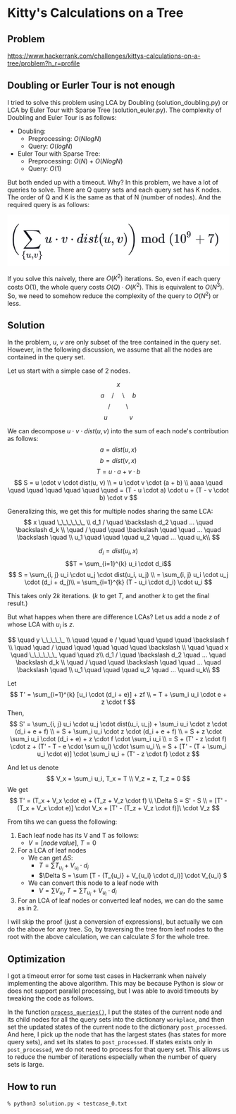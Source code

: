 # Kitty's Calculations on a Tree

## Problem
https://www.hackerrank.com/challenges/kittys-calculations-on-a-tree/problem?h_r=profile

## Doubling or Eurler Tour is not enough
I tried to solve this problem using LCA by Doubling (solution_doubling.py) or LCA by Euler Tour with Sparse Tree (solution_euler.py). The complexity of Doubling and Euler Tour is as follows:
- Doubling:
    - Preprocessing: $O(NlogN)$
    - Query: $O(logN)$
- Euler Tour with Sparse Tree:
    - Preprocessing: $O(N)$ + $O(NlogN)$
    - Query: $O(1)$

But both ended up with a timeout. Why? In this problem, we have a lot of queries to solve. There are Q query sets and each query set has K nodes. The order of Q and K is the same as that of N (number of nodes). And the required query is as follows:

![Qiita](query.webp)

If you solve this naively, there are $O(K^2)$ iterations. So, even if each query costs O(1), the whole query costs $O(Q) \cdot O(K^2)$. This is equivalent to $O(N^3)$. So, we need to somehow reduce the complexity of the query to $O(N^2)$ or less. 

## Solution
In the problem, $u$, $v$ are only subset of the tree contained in the query set. However, in the following discussion, we assume that all the nodes are contained in the query set.

Let us start with a simple case of 2 nodes.

$$    x  $$
$$a \quad /  \quad \backslash \quad b $$
$$ / \quad \quad \backslash $$
$$ u \quad \quad \quad v $$

We can decompose $u \cdot v \cdot dist(u, v)$ into the sum of each node's contribution as follows:
$$a = dist(u, x)$$
$$b = dist(v, x)$$
$$T = u \cdot a + v \cdot b$$
$$ S = u \cdot v \cdot dist(u, v) \\
= u \cdot v \cdot (a + b) \\
aaaa \quad \quad \quad \quad \quad \quad \quad = (T - u \cdot a) \cdot u + (T - v \cdot b) \cdot v
$$

Generalizing this, we get this for multiple nodes sharing the same LCA:
$$
    x \quad \_\_\_\_\_\_ \\
d_1 / \quad \backslash d_2 \quad ... \quad \backslash d_k \\
\quad / \quad \quad \backslash \quad \quad ... \quad \backslash \quad \\
u_1 \quad \quad \quad u_2 \quad ... \quad u_k\\
$$

$$d_i = dist(u_i, x)$$
$$T = \sum_{i=1}^{k} u_i \cdot d_i$$
$$ S = \sum_{i, j} u_i \cdot u_j \cdot dist(u_i, u_j) \\
= \sum_{i, j} u_i \cdot u_j \cdot (d_i + d_j)\\
= \sum_{i=1}^{k} (T - u_i \cdot d_i) \cdot u_i $$


This takes only $2k$ iterations. ($k$ to get $T$, and another $k$ to get the final result.)

But what happes when there are difference LCAs? Let us add a node $z$ of whose LCA with $u_i$ is $z$.



$$
\quad y \_\_\_\_\_ \\
\quad \quad e / \quad \quad \quad \quad \backslash f \\
\quad \quad / \quad \quad \quad \quad \quad \backslash \\
\quad \quad x \quad \_\_\_\_\_\_ \quad \quad z\\
d_1 / \quad \backslash d_2 \quad ... \quad \backslash d_k \\
\quad / \quad \quad \backslash \quad \quad ... \quad \backslash \quad \\
u_1 \quad \quad \quad u_2 \quad ... \quad u_k\\
$$

Let
$$ 
T' = \sum_{i=1}^{k} [u_i \cdot (d_i + e)] + zf \\
= T + \sum_i u_i \cdot e + z \cdot f
$$
Then,
$$ S' = \sum_{i, j} u_i \cdot u_j \cdot dist(u_i, u_j) + \sum_i u_i \cdot z \cdot (d_i + e + f) \\
= S + \sum_i u_i \cdot z \cdot (d_i + e + f) \\
= S + z \cdot \sum_i u_i \cdot (d_i + e) + z \cdot f \cdot \sum_i u_i \\
= S + (T' - z \cdot f) \cdot z + (T' - T - e \cdot \sum u_i) \cdot \sum u_i \\
= S + [T' - (T + \sum_i u_i \cdot e)] \cdot \sum_i u_i + (T' - z \cdot f) \cdot z 
$$

And let us denote
$$
V_x = \sum_i u_i, T_x = T \\
V_z = z, T_z = 0
$$
We get
$$ 
T' = (T_x + V_x \cdot e) + (T_z + V_z \cdot f) \\
\Delta S = S' - S \\
= [T' - (T_x + V_x \cdot e)] \cdot V_x + [T' - (T_z + V_z \cdot f)]\ \cdot V_z 
$$

From tihs we can guess the following:
1. Each leaf node has its V and T as follows:
    - $V = [node \, value], \; T = 0$
2. For a LCA of leaf nodes
    - We can get $\Delta S$:
        - $T = \sum T_{u_i} + V_{u_i} \cdot d_i$
        - $\Delta S = \sum [T - (T_{u_i} + V_{u_i} \cdot d_i)] \cdot V_{u_i} $
    - We can convert this node to a leaf node with
        - $V = \sum V_{u_i}, \; T = \sum T_{u_i} + V_{u_i} \cdot d_i$
3. For an LCA of leaf nodes or converted leaf nodes, we can do the same as in 2.

I will skip the proof (just a conversion of expressions), but actually we can do the above for any tree. So, by traversing the tree from leaf nodes to the root with the above calculation, we can calculate $S$ for the whole tree.

## Optimization
I got a timeout error for some test cases in Hackerrank when naively implementing the above algorithm. This may be because Python is slow or does not support parallel processing, but I was able to avoid timeouts by tweaking the code as follows.

In the function [`process_queries()`](https://github.com/tada3/hackerrank/blob/main/Kitty_Calc_Tree/python/solution.py#L57), I put the states of the current node and its child nodes for all the query sets into the dictionary `workplace`, and then set the updated states of the current node to the dictionary `post_processed`. And here, I pick up the node that has the largest states (has states for more query sets), and set its states to `post_processed`. If states exists only in `post_processed`, we do not need to process for that query set. This allows us to reduce the number of iterations especially when the number of query sets is large.

## How to run
```
% python3 solution.py < testcase_0.txt
```


